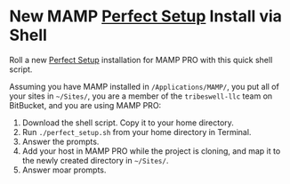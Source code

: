 New MAMP [Perfect Setup](https://bitbucket.org/tribeswell-llc/perfect-setup) Install via Shell
===

Roll a new [Perfect Setup](https://bitbucket.org/tribeswell-llc/perfect-setup) installation for MAMP PRO with this quick shell script.

Assuming you have MAMP installed in `/Applications/MAMP/`, you put all of your sites in `~/Sites/`, you are a member of the `tribeswell-llc` team on BitBucket, and you are using MAMP PRO:

1. Download the shell script. Copy it to your home directory.
1. Run `./perfect_setup.sh` from your home directory in Terminal.
1. Answer the prompts.
1. Add your host in MAMP PRO while the project is cloning, and map it to the newly created directory in `~/Sites/`.
1. Answer moar prompts.